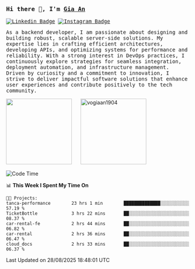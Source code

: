 ### <samp>Hi there 👋, I'm <a href="https://www.linkedin.com/in/vogiaan1904/" target="_blank">Gia An</a></samp>

<samp> [![Linkedin Badge](https://img.shields.io/badge/-LinkedIn-0e76a8?style=flat-square&logo=Linkedin&logoColor=white)](https://linkedin.com/in/vogiaan1904)
[![Instagram Badge](https://img.shields.io/badge/-Instagram-e4405f?style=flat-square&logo=Instagram&logoColor=white)](https://instagram.com/_.ja.ann_/) </samp> 

<samp>As a backend developer, I am passionate about designing and building robust, scalable server-side solutions. My expertise lies in crafting efficient architectures, developing APIs, and optimizing systems for performance and reliability. With a strong interest in DevOps practices, I continuously explore strategies for seamless integration, deployment automation, and infrastructure management. Driven by curiosity and a commitment to innovation, I strive to deliver impactful software solutions that enhance user experiences and contribute positively to the tech community.</samp>



<div>
  <img height="180em" src="https://github-readme-stats.vercel.app/api/top-langs/?username=vogiaan1904&show_icons=true&hide_border=true&layout=compact&langs_count=10&theme=transparent&include_orgs=true"/>
  &nbsp;&nbsp;&nbsp;&nbsp;
  <img height="180em" src="https://github-readme-stats.vercel.app/api?username=vogiaan1904&show_icons=true&hide_border=true&&count_private=true&include_all_commits=true&theme=transparent&locale=en" alt="vogiaan1904" />
</div>






<!--START_SECTION:waka-->
![Code Time](http://img.shields.io/badge/Code%20Time-1%2C384%20hrs%2027%20mins-blue)

📊 **This Week I Spent My Time On** 

```text
🐱‍💻 Projects: 
tanca-performance        23 hrs 1 min        ██████████████░░░░░░░░░░░   57.19 % 
TicketBottle             3 hrs 22 mins       ██░░░░░░░░░░░░░░░░░░░░░░░   08.37 % 
car-rental-fe            2 hrs 44 mins       ██░░░░░░░░░░░░░░░░░░░░░░░   06.82 % 
car-rental               2 hrs 36 mins       ██░░░░░░░░░░░░░░░░░░░░░░░   06.47 % 
cloud_docs               2 hrs 33 mins       ██░░░░░░░░░░░░░░░░░░░░░░░   06.37 % 
```


 Last Updated on 28/08/2025 18:48:01 UTC
<!--END_SECTION:waka-->
